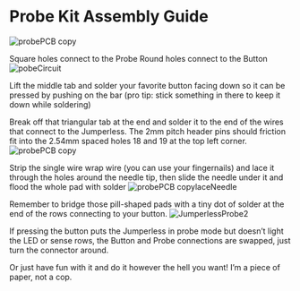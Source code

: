 # Probe Kit Assembly Guide
![probePCB copy](https://github.com/user-attachments/assets/ac8bf8a3-5925-482b-8a0c-045cf857685b)


Square holes connect to the Probe 
Round holes connect to the Button 
![pobeCircuit](https://github.com/user-attachments/assets/14849a79-7de1-4cee-9ee5-20d73590c264)

Lift the middle tab and solder your favorite button facing 
down so it can be pressed by pushing on the bar (pro tip:
stick something in there to keep it down while soldering)

Break off that triangular tab at the end and solder 
it to the end of the wires that connect to the Jumperless. 
The 2mm pitch header pins should friction fit into the 
2.54mm spaced holes 18 and 19 at the top left corner.
![probePCB copy](https://github.com/user-attachments/assets/074b590f-71d9-4b72-abf1-19dede25eba1)

Strip the single wire wrap wire (you can use your fingernails)
and lace it through the holes around the needle tip, then 
slide the needle under it and flood the whole pad with solder
![probePCB copylaceNeedle](https://github.com/user-attachments/assets/12e67f86-bd8d-4c0d-acf6-6764eae8489c)



Remember to bridge those pill-shaped pads with a tiny dot 
of solder at the end of the rows connecting to your button.
![JumperlessProbe2](https://github.com/user-attachments/assets/ab38888e-b2ed-4f44-a5d4-00dc7dd7c433)

If pressing the button puts the Jumperless in probe mode
but doesn’t light the LED or sense rows, the Button and 
Probe connections are swapped, just turn the connector around.


Or just have fun with it and do it however the hell you want!
I’m a piece of paper, not a cop.
